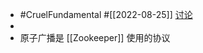 - #CruelFundamental #[[2022-08-25]] [讨论](https://github.com/CYZH1307/CruelFundamental/tree/main/homework/202208/25)
-
- 原子广播是 [[Zookeeper]] 使用的协议
